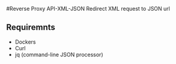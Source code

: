 #Reverse Proxy API-XML-JSON
  Redirect XML request to JSON url
  
## Requiremnts
	
* Dockers
* Curl
* jq (command-line JSON processor)
	
